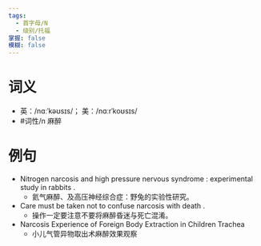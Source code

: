 ```yaml
---
tags:
  - 首字母/N
  - 级别/托福
掌握: false
模糊: false
---
```

# 词义
- 英：/nɑːˈkəʊsɪs/； 美：/nɑːrˈkoʊsɪs/
- #词性/n  麻醉
# 例句
- Nitrogen narcosis and high pressure nervous syndrome : experimental study in rabbits .
	- 氦气麻醉、及高压神经综合症：野兔的实验性研究。
- Care must be taken not to confuse narcosis with death .
	- 操作一定要注意不要将麻醉昏迷与死亡混淆。
- Narcosis Experience of Foreign Body Extraction in Children Trachea
	- 小儿气管异物取出术麻醉效果观察
